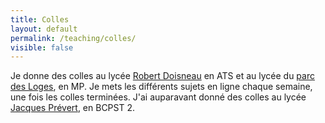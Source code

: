 ```yaml
---
title: Colles
layout: default
permalink: /teaching/colles/
visible: false
---
```

Je donne des colles au lycée [Robert Doisneau](doisneau) en ATS et au lycée du [parc des
Loges](parcdesloges), en MP. Je mets les différents sujets en ligne chaque semaine, une fois
les colles terminées.
J'ai auparavant donné des colles au lycée [Jacques Prévert](jprevert), en BCPST 2.
